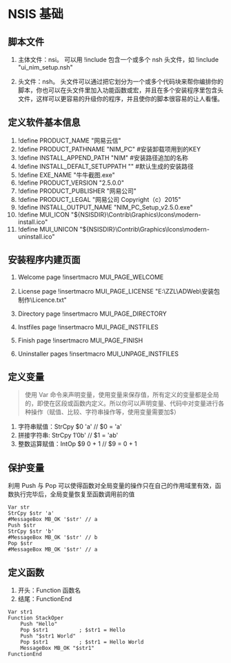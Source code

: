 # NSIS 基础
## 脚本文件
1. 主体文件：nsi。
可以用 !include 包含一个或多个 nsh 头文件，如 !include "ui_nim_setup.nsh"

2. 头文件：nsh。
头文件可以通过把它划分为一个或多个代码块来帮你编排你的脚本，你也可以在头文件里加入功能函数或宏，并且在多个安装程序里包含头文件，这样可以更容易的升级你的程序，并且使你的脚本很容易的让人看懂。

## 定义软件基本信息
1. !define PRODUCT_NAME           		"网易云信"
2. !define PRODUCT_PATHNAME 			"NIM_PC"  #安装卸载项用到的KEY
3. !define INSTALL_APPEND_PATH         "NIM"	  #安装路径追加的名称 
4. !define INSTALL_DEFALT_SETUPPATH    ""       #默认生成的安装路径  
5. !define EXE_NAME               		"牛牛截图.exe"
6. !define PRODUCT_VERSION        		"2.5.0.0"
7. !define PRODUCT_PUBLISHER      		"网易公司"
8. !define PRODUCT_LEGAL          		"网易公司 Copyright（c）2015"
9. !define INSTALL_OUTPUT_NAME    		"NIM_PC_Setup_v2.5.0.exe"
10. !define MUI_ICON "${NSISDIR}\Contrib\Graphics\Icons\modern-install.ico"
11. !define MUI_UNICON "${NSISDIR}\Contrib\Graphics\Icons\modern-uninstall.ico"

## 安装程序内建页面
1. Welcome page
!insertmacro MUI_PAGE_WELCOME

2. License page
!insertmacro MUI_PAGE_LICENSE "E:\ZZL\ADWeb\安装包制作\Licence.txt"

3. Directory page
!insertmacro MUI_PAGE_DIRECTORY

4. Instfiles page
!insertmacro MUI_PAGE_INSTFILES

5. Finish page
!insertmacro MUI_PAGE_FINISH

6. Uninstaller pages
!insertmacro MUI_UNPAGE_INSTFILES

## 定义变量
> 使用 Var 命令来声明变量，使用变量来保存值，所有定义的变量都是全局的，即使在区段或函数内定义。所以你可以声明变量、代码中对变量进行各种操作（赋值、比较、字符串操作等，使用变量需要加$）

1. 字符串赋值：StrCpy $0 'a' // $0 = 'a'
2. 拼接字符串: StrCpy $1 '$0b' // $1 = 'ab'
3. 整数运算赋值：IntOp $9 0 + 1 // $9 = 0 + 1

## 保护变量
利用 Push 与 Pop 可以使得函数对全局变量的操作只在自己的作用域里有效，函数执行完毕后，全局变量恢复至函数调用前的值

```
Var str
StrCpy $str 'a'
#MessageBox MB_OK '$str' // a
Push $str
StrCpy $str 'b'
#MessageBox MB_OK '$str' // b
Pop $str
#MessageBox MB_OK '$str' // a
```

## 定义函数
1. 开头：Function 函数名
2. 结尾：FunctionEnd


```
Var str1
Function StackOper
    Push "Hello"
    Pop $str1          ; $str1 = Hello
    Push "$str1 World" 
    Pop $str1          ; $str1 = Hello World
    MessageBox MB_OK "$str1"
FunctionEnd
```